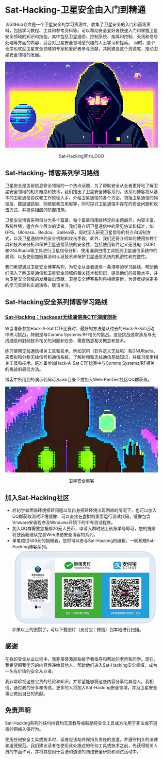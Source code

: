 # Sat-Hacking-卫星安全由入门到精通
 该GitHub仓库是一个卫星安全的学习资源库，收集了卫星安全的入门和高级资料，包括学习教程、工具和参考资料等。可以帮助安全爱好者快速入门和掌握卫星安全领域的知识和技能。其中包括卫星通信、控制系统、指挥和控制、天线和信号处理等方面的内容，适合对卫星安全领域感兴趣的人士学习和探索。
 同时，这个仓库也欢迎卫星安全领域的专家和爱好者参与贡献，共同建设这个资源库，推动卫星安全领域的发展。

![Image text](./group/sat-banner.png)   
<p align="center">Sat-Hacking官方LOGO</p>



 ## Sat-Hacking- 博客系列学习路线
卫星安全是当前信息安全领域的一个热点话题，为了帮助安全从业者更好地了解卫星安全领域的相关概念和技术，我们推出了卫星安全博客系列。该系列博客将从基本的卫星通信协议和工作原理入手，介绍卫星通信的各个方面，包括卫星通信的物理层、数据链路层、网络层和应用层等，同时探讨卫星通信中存在的安全问题和攻击方式，并提供相应的防御措施。

卫星安全博客系列将分为多个篇章，每个篇章将围绕特定的主题展开，内容丰富、系统性强，适合各个层次的读者。我们将介绍卫星通信中的常见协议和标准，如GPS、Glonass、Beidou、Galileo等，同时深入研究卫星信号的特点和调制方式，以及卫星通信中的安全机制和攻击手段。此外，我们还将介绍如何使用各种工具和技术来分析和保护卫星通信系统的安全性，包括使用软件定义无线电（SDR）和GNURadio等工具进行卫星信号分析、使用漏洞扫描工具检测卫星通信系统中的漏洞、以及使用加密算法和认证技术来保护卫星通信系统的机密性和完整性。

我们希望通过卫星安全博客系列，为安全从业者提供一条清晰的学习路线，帮助他们深入了解卫星通信和卫星安全领域的相关技术和知识，提高他们的技能水平，并为卫星安全领域的发展做出贡献。卫星安全博客系列将持续更新，为读者提供更多的学习资源和实战演练，敬请关注。

## Sat-Hacking安全系列博客学习路线

### [Sat-Hacking：hackasat无线通信类CTF深度剖析](https://blog.csdn.net/weixin_68076304/article/details/129451741?spm=1001.2014.3001.5501) 

W当准备参加Hack-A-Sat CTF比赛时，最好的方法是从过去的Hack-A-Sat活动中练习挑战，特别是与Comms Systems/RF相关的挑战。这些挑战通常涉及与无线通信和射频技术相关的问题和任务，需要熟悉相关概念和技术。

练习使用无线通信相关工具和技术，例如SDR（软件定义无线电）和GNURadio，来模拟和分析无线信号和通信系统，了解射频和无线通信基础知识，并练习使用相关工具和技术，是准备参加Hack-A-Sat CTF比赛中与Comms Systems/RF相关的挑战的最佳方法。

博客中所用到的演示代码可从psk目录下或加入Web-PenTest社区QQ群获取。

![Image text](./group/sat-1.png)   
<p align="center">卫星安全黑客</p>



## 加入Sat-Hacking社区
* 若初学者面临环境搭建问题以及自身搭建环境出现困难的情况下，也可以加入QQ群获取测试环境镜像，可以直接在虚拟机里面运行测试代码，镜像包含Vmware安装程序及Windows环境下的所有测试程序。
* 加入QQ群需要您捐赠20元人民币，申请入群时贴上转账单号即可，您的捐赠将鼓励我继续完善Web渗透安全博客的系列。
* 单笔超过500元的捐赠者，您将可以参与Sat-Hacking的编辑，一同梳理Sat-Hacking博客系列。
![Image text](./group/joingroup.png)
如果以上的图裂了，可以下载图片（支付宝 | 微信）到本地进行扫描。


## 感谢

在我的安全从业过程中，我非常感激那些给予我指导和帮助的老师和同学。现在，我希望把我学习的内容传递给其他人，帮助他们进入Sat-Hacking安全领域，成为一名有价值的安全从业者。

我非常珍视这些宝贵的经验和知识，并希望能够将这些内容分享给其他人。我相信，通过我的分享和传递，更多的人将加入Sat-Hacking安全领域，并为卫星安全事业做出自己的贡献。

## 免责声明

Sat-Hacking系列的任何内容均无意教导或鼓励将安全工具或方法用于非法或不道德的网络入侵行为。

使用任何安全工具或技术时，读者应该始终保持负责任的态度，并遵守相关的法律和道德规范。我们建议读者在使用此处描述的任何工具或技术之前，先获得相关人员的书面许可，并将其应用于合法和道德的网络安全研究和测试活动中。